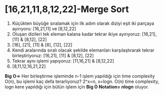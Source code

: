 # [16,21,11,8,12,22]-Merge Sort

1. Küçükten büyüğe sıralamak için ilk adım olarak diziyi eşit iki parçaya ayırıyoru: [16,21,11] ve [8,12,22]
2. Oluşan dizileri tek eleman kalana kadar tekrar ikiye ayırıyoruz: [16,21], [11] & [8,12], [22]
3. [16], [21], [11] & [8], [12], [22]
4. Kendi aralarında sıralı olacak şekilde elemanları karşılaştırarak tekrar birleştiriyoruz: [16,21], [11] & [8,12], [22]
5. Tekrar aynı işlemi yapıyoruz: [11,16,21] & [8,12,22]
6. [8,11,12,16,21,22]

 **Big O**=> Her birleştirme işleminde n-1 işlem yapıldığı için time complexity O(n), bu işlemi kaç defa terarlıyoruz? 2^x=n, x=logn. O(n) time complexity, logn kere yapıldığı için bütün işlem için **Big O Notation= nlogn** oluyor.  